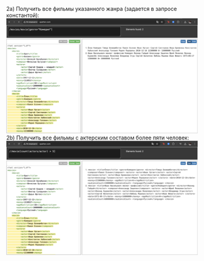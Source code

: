 2a) Получить все фильмы указанного жанра (задается в запросе константой):
    ![Результат](images/2a.png)
2b) Получить все фильмы с актерским составом более пяти человек:
    ![Результат](images/2b.png)